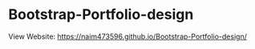 # Bootstrap-Portfolio-design
View Website: 
https://naim473596.github.io/Bootstrap-Portfolio-design/
